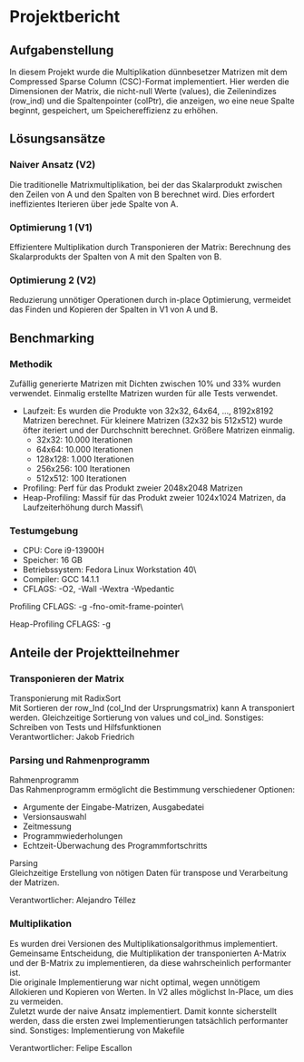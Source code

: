 # Projektbericht

## Aufgabenstellung

In diesem Projekt wurde die Multiplikation dünnbesetzer Matrizen mit dem
Compressed Sparse Column (CSC)-Format implementiert.
Hier werden die Dimensionen der Matrix, die nicht-null Werte (values), die Zeilenindizes (row_ind) 
und die Spaltenpointer (colPtr), 
die anzeigen, wo eine neue Spalte beginnt, gespeichert, um Speichereffizienz zu erhöhen.

## Lösungsansätze

### Naiver Ansatz (V2)
Die traditionelle Matrixmultiplikation, bei der das Skalarprodukt zwischen den Zeilen von A und den Spalten von B berechnet wird. 
Dies erfordert ineffizientes Iterieren über jede Spalte von A.
### Optimierung 1 (V1)
Effizientere Multiplikation durch Transponieren der Matrix: Berechnung des Skalarprodukts der Spalten von A mit den Spalten von B.
### Optimierung 2 (V2)
Reduzierung unnötiger Operationen durch in-place Optimierung, vermeidet das Finden und Kopieren der Spalten in V1 von A und B.
## Benchmarking
### Methodik
Zufällig generierte Matrizen mit Dichten zwischen 10% und 33% wurden verwendet. Einmalig erstellte Matrizen wurden für alle Tests verwendet.
- Laufzeit: Es wurden die Produkte von 32x32, 64x64, ..., 8192x8192 Matrizen berechnet. Für kleinere
Matrizen (32x32 bis 512x512) wurde öfter iteriert und der Durchschnitt berechnet. Größere Matrizen
einmalig.
  - 32x32: 10.000 Iterationen
  - 64x64: 10.000 Iterationen
  - 128x128: 1.000 Iterationen
  - 256x256: 100 Iterationen
  - 512x512: 100 Iterationen
- Profiling: Perf für das Produkt zweier 2048x2048 Matrizen
- Heap-Profiling: Massif für das Produkt zweier 1024x1024
Matrizen, da Laufzeiterhöhung durch Massif\

### Testumgebung
- CPU: Core i9-13900H
- Speicher: 16 GB 
- Betriebssystem: Fedora Linux Workstation 40\
- Compiler: GCC 14.1.1 
- CFLAGS: -O2, -Wall -Wextra -Wpedantic

Profiling CFLAGS: -g -fno-omit-frame-pointer\

Heap-Profiling CFLAGS: -g

## Anteile der Projektteilnehmer
### Transponieren der Matrix
Transponierung mit RadixSort\
Mit Sortieren der row_Ind (col_Ind der Ursprungsmatrix) kann A transponiert werden.
Gleichzeitige Sortierung von values und col_ind.
Sonstiges: Schreiben von Tests und Hilfsfunktionen\
Verantwortlicher: Jakob Friedrich

### Parsing und Rahmenprogramm
Rahmenprogramm\
Das Rahmenprogramm ermöglicht die Bestimmung verschiedener Optionen:
- Argumente der Eingabe-Matrizen, Ausgabedatei
- Versionsauswahl
- Zeitmessung
- Programmwiederholungen
- Echtzeit-Überwachung des Programmfortschritts

Parsing\
Gleichzeitige Erstellung von nötigen Daten für transpose und Verarbeitung der Matrizen.

Verantwortlicher: Alejandro Téllez

### Multiplikation
Es wurden drei Versionen des Multiplikationsalgorithmus implementiert. Gemeinsame Entscheidung, 
die Multiplikation der transponierten A-Matrix und der B-Matrix
zu implementieren, da diese wahrscheinlich performanter ist.\
Die originale Implementierung war nicht optimal, wegen unnötigem Allokieren und Kopieren von
Werten.
In V2 alles möglichst In-Place, um dies zu vermeiden.\
Zuletzt wurde der naive Ansatz implementiert. Damit
konnte sicherstellt werden, dass die ersten zwei Implementierungen tatsächlich performanter sind.
Sonstiges: Implementierung von Makefile

Verantwortlicher: Felipe Escallon 
